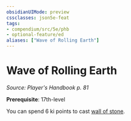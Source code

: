 ```yaml
---
obsidianUIMode: preview
cssclasses: json5e-feat
tags:
- compendium/src/5e/phb
- optional-feature/ed
aliases: ["Wave of Rolling Earth"]
---
```

# Wave of Rolling Earth
*Source: Player's Handbook p. 81*  

**Prerequisite**: 17th-level

You can spend 6 ki points to cast [wall of stone](wall-of-stone.md).